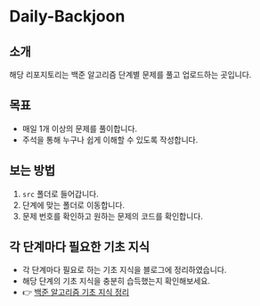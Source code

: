 # Daily-Backjoon

## 소개
해당 리포지토리는 백준 알고리즘 단계별 문제를 풀고 업로드하는 곳입니다.

## 목표
- 매일 1개 이상의 문제를 풀이합니다.  
- 주석을 통해 누구나 쉽게 이해할 수 있도록 작성합니다.

## 보는 방법
1. `src` 폴더로 들어갑니다.  
2. 단계에 맞는 폴더로 이동합니다.  
3. 문제 번호를 확인하고 원하는 문제의 코드를 확인합니다. 

## 각 단계마다 필요한 기초 지식 
- 각 단계마다 필요로 하는 기초 지식을 블로그에 정리하였습니다.  
- 해당 단계의 기초 지식을 충분히 습득했는지 확인해보세요.  
- 👉 [백준 알고리즘 기초 지식 정리](https://orendir.tistory.com/category/%EB%B0%B1%EC%A4%80)

